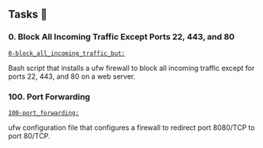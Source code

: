  <h2>Tasks 📃</h2>
    <h3>0. Block All Incoming Traffic Except Ports 22, 443, and 80</h3>
    <p>
        <code><a href="https://github.com/NyasimiPhilip/alx-system_engineering-devops/blob/master/0x13-firewall/0-block_all_incoming_traffic_but">0-block_all_incoming_traffic_but:</a></code>
    </p>
    <p>Bash script that installs a ufw firewall to block all incoming traffic except for ports 22, 443, and 80 on a web server.</p>
    <h3>100. Port Forwarding</h3>
    <p>
        <code><a href="https://github.com/NyasimiPhilip/alx-system_engineering-devops/blob/master/0x13-firewall/100-port_forwarding">100-port_forwarding:</a></code>
    </p>
    <p>ufw configuration file that configures a firewall to redirect port 8080/TCP to port 80/TCP.</p>
